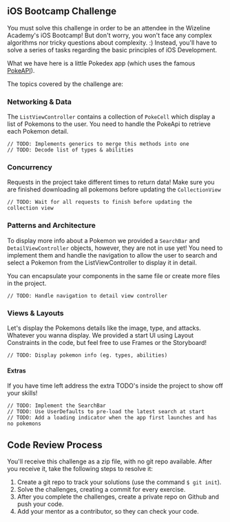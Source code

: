## iOS Bootcamp Challenge

You must solve this challenge in order to be an attendee in the Wizeline
Academy's iOS Bootcamp! But don't worry, you won't face any complex algorithms nor tricky questions about complexity. :) 
Instead, you'll have to solve a series of tasks regarding the basic principles of iOS Development.

What we have here is a little Pokedex app (which uses the famous [PokeAPI](https://pokeapi.co/)).

The topics covered by the challenge are:

### Networking & Data
 
The `ListViewController` contains a collection of `PokeCell` which display a list of Pokemons to the user.
You need to handle the PokeApi to retrieve each Pokemon detail.

    // TODO: Implements generics to merge this methods into one
    // TODO: Decode list of types & abilities


### Concurrency
Requests in the project take different times to return data!
Make sure you are finished downloading all pokemons before updating the `CollectionView`

    // TODO: Wait for all requests to finish before updating the collection view


### Patterns and Architecture

To display more info about a Pokemon we provided a `SearchBar` and `DetailViewController` objects, 
however, they are not in use yet! You need to implement them and handle the navigation 
to allow the user to search and select a Pokemon from the ListViewController to display it in detail.

You can encapsulate your components in the same file or create more files in the project.

    // TODO: Handle navigation to detail view controller


### Views & Layouts
Let's display the Pokemons details like the image, type, and attacks. Whatever you wanna display.
We provided a start UI using Layout Constraints in the code, but feel free to use Frames or the Storyboard!

    // TODO: Display pokemon info (eg. types, abilities)


#### Extras
If you have time left address the extra TODO's inside the project to show off your skills!
    
    // TODO: Implement the SearchBar
    // TODO: Use UserDefaults to pre-load the latest search at start
    // TODO: Add a loading indicator when the app first launches and has no pokemons


## Code Review Process

You'll receive this challenge as a zip file, with no git repo available. After you receive it, take the following steps to resolve it:

1. Create a git repo to track your solutions (use the command `$ git init`).
2. Solve the challenges, creating a commit for every exercise.
3. After you complete the challenges, create a private repo on Github and push your code.
4. Add your mentor as a contributor, so they can check your code.
